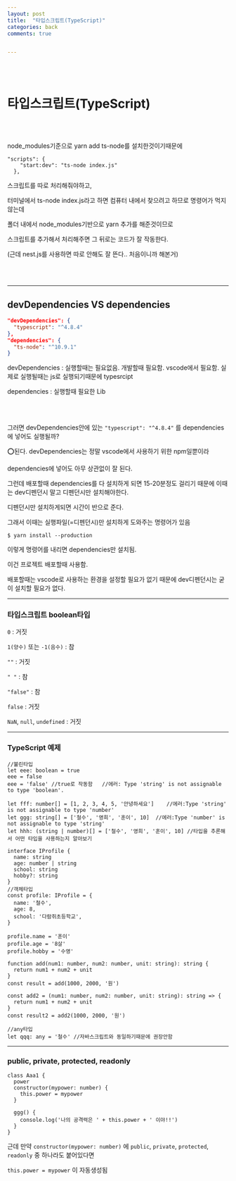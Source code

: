 ```yaml
---
layout: post
title:  "타입스크립트(TypeScript)"
categories: back
comments: true


---
```


<br>

<Br>

# 타입스크립트(TypeScript)

<br>

<Br>



node_modules기준으로 yarn add ts-node를 설치한것이기때문에

~~~
"scripts": {
    "start:dev": "ts-node index.js"
  },
~~~

스크립트를 따로 처리해줘야하고,

터미널에서 ts-node index.js라고 하면 컴퓨터 내에서 찾으려고 하므로 명령어가 먹지 않는데

폴더 내에서 node_modules기반으로 yarn 추가를 해준것이므로 

스크립트를 추가해서 처리해주면 그 뒤로는 코드가 잘 작동한다.

(근데 nest.js를 사용하면 따로 안해도 잘 뜬다.. 처음이니까 해본거)

<br>

<br>

---

## devDependencies VS dependencies

~~~json
"devDependencies": {
  "typescript": "^4.8.4"
},
"dependencies": {
  "ts-node": "^10.9.1"
}
~~~

devDependencies : 실행할때는 필요없음. 개발할때 필요함. vscode에서 필요함. 실제로 실행될때는 js로 실행되기때문에 typesrcipt

dependencies : 실행할때 필요한 Lib



<br>

<br>

그러면 devDependencies안에 있는 `"typescript": "^4.8.4"` 를 dependencies에 넣어도 실행될까?

⭕️된다. devDependencies는 정말 vscode에서 사용하기 위한 npm일뿐이라

dependencies에 넣어도 아무 상관없이 잘 된다.

그런데 배포할때 dependencies를 다 설치하게 되면 15-20분정도 걸리기 때문에 이때는 dev디펜던시 말고 디펜던시만 설치해야한다.

디펜던시만 설치하게되면 시간이 반으로 준다. 

그래서 이때는 실행파일(=디펜던시)만 설치하게 도와주는 명령어가 있음

~~~
$ yarn install --production
~~~

이렇게 명령어를 내리면 dependencies만 설치됨. 

이건 프로젝트 배포할때 사용함. 

배포할때는 vscode로 사용하는 환경을 설정할 필요가 없기 때문에 dev디펜던시는 굳이 설치할 필요가 없다.

---

### 타입스크립트 boolean타입

`0` : 거짓

`1(양수)` 또는 `-1(음수)` : 참

`""` : 거짓

`" "` : 참

`"false"` : 참

`false` : 거짓

`NaN`, `null`, `undefined` : 거짓

---

### TypeScript 예제

~~~tsx
//불린타입
let eee: boolean = true
eee = false
eee = 'false' //true로 작동함	//에러: Type 'string' is not assignable to type 'boolean'.

let fff: number[] = [1, 2, 3, 4, 5, '안녕하세요']	//에러:Type 'string' is not assignable to type 'number'
let ggg: string[] = ['철수', '영희', '훈이', 10]	//에러:Type 'number' is not assignable to type 'string'
let hhh: (string | number)[] = ['철수', '영희', '훈이', 10] //타입을 추론해서 어떤 타입을 사용하는지 알아보기

interface IProfile {
  name: string
  age: number | string
  school: string
  hobby?: string
}
//객체타입
const profile: IProfile = {
  name: '철수',
  age: 8,
  school: '다람쥐초등학교',
}

profile.name = '훈이'
profile.age = '8살'
profile.hobby = '수영'

function add(num1: number, num2: number, unit: string): string {
  return num1 + num2 + unit
}
const result = add(1000, 2000, '원')

const add2 = (num1: number, num2: number, unit: string): string => {
  return num1 + num2 + unit
}
const result2 = add2(1000, 2000, '원')

//any타입
let qqq: any = '철수' //자바스크립트와 동일하기때문에 권장안함

~~~



---

### public, private, protected, readonly

~~~tsx
class Aaa1 {
  power
  constructor(mypower: number) {
    this.power = mypower
  }

  ggg() {
    console.log('나의 공격력은 ' + this.power + ' 이야!!')
  }
}
~~~



근데 만약  `constructor(mypower: number)` 에 `public`, `private`, `protected`, `readonly` 중 하나라도 붙어있다면

`this.power = mypower` 이 자동생성됨

